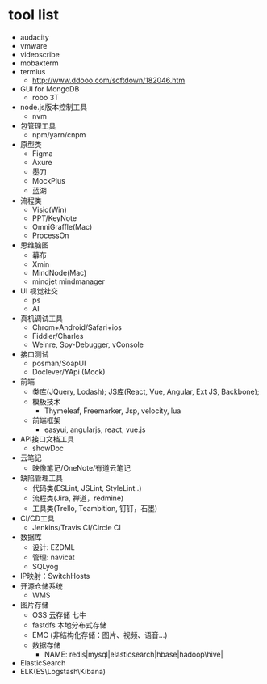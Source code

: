 # tool list

+ audacity
+ vmware
+ videoscribe
+ mobaxterm
+ termius
  + http://www.ddooo.com/softdown/182046.htm
+ GUI for MongoDB
  + robo 3T
+ node.js版本控制工具
  + nvm
+ 包管理工具
  + npm/yarn/cnpm 
+ 原型类
  + Figma 
  + Axure
  + 墨刀
  + MockPlus
  + 蓝湖
+ 流程类
  + Visio(Win)
  + PPT/KeyNote
  + OmniGraffle(Mac)
  + ProcessOn
+ 思维脑图
  + 幕布
  + Xmin
  + MindNode(Mac)
  + mindjet mindmanager
+ UI 视觉社交
  + ps
  + AI  
+ 真机调试工具
  + Chrom+Android/Safari+ios
  + Fiddler/Charles
  + Weinre, Spy-Debugger, vConsole 
+ 接口测试
  + posman/SoapUI
  + Doclever/YApi (Mock)
+ 前端
  + 类库(JQuery, Lodash); JS库(React, Vue, Angular, Ext JS, Backbone);
  + 模板技术
    + Thymeleaf, Freemarker, Jsp, velocity, lua 
  + 前端框架
    + easyui, angularjs, react, vue.js
+ API接口文档工具
   + showDoc
+ 云笔记
  + 映像笔记/OneNote/有道云笔记
+ 缺陷管理工具
  + 代码类(ESLint, JSLint, StyleLint..)
  + 流程类(Jira, 禅道，redmine)
  + 工具类(Trello, Teambition, 钉钉，石墨)
+ CI/CD工具
  + Jenkins/Travis CI/Circle CI
+ 数据库
  + 设计: EZDML
  + 管理: navicat
  + SQLyog
+ IP映射：SwitchHosts
+ 开源仓储系统
  + WMS
+ 图片存储
  + OSS 云存储 七牛
  + fastdfs 本地分布式存储
  + EMC (非结构化存储：图片、视频、语音...)
  + 数据存储
    + NAME:  redis|mysql|elasticsearch|hbase|hadoop\hive|
 + ElasticSearch
  + ELK(ES\Logstash\Kibana)  
